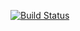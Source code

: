 [![Build Status](http://jenkins.otenv.com:8080/buildStatus/icon?job=puppet-modules-prs)](http://jenkins.otenv.com:8080/job/puppet-modules-prs/)
